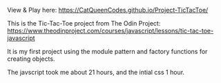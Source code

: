 
View & Play here: https://CatQueenCodes.github.io/Project-TicTacToe/ 

This is the Tic-Tac-Toe project from The Odin Project: https://www.theodinproject.com/courses/javascript/lessons/tic-tac-toe-javascript 


It is my first project using the module pattern and factory functions for creating objects. 

The javscript took me about 21 hours, and the intial css 1 hour. 


